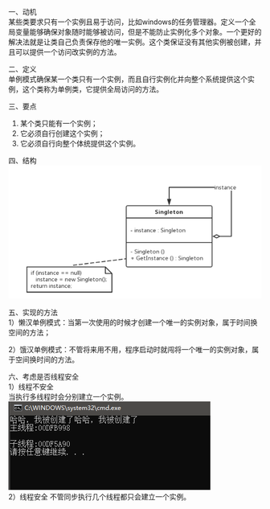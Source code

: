 一、动机  
   某些类要求只有一个实例且易于访问，比如windows的任务管理器。定义一个全局变量能够确保对象随时能够被访问，但是不能防止实例化多个对象。一个更好的解决法就是让类自己负责保存他的唯一实例。这个类保证没有其他实例被创建，并且可以提供一个访问改实例的方法。  
   
二、定义  
   单例模式确保某一个类只有一个实例，而且自行实例化并向整个系统提供这个实例，这个类称为单例类，它提供全局访问的方法。  
   
三、要点  
   1. 某个类只能有一个实例；     
   2. 它必须自行创建这个实例；     
   3. 它必须自行向整个体统提供这个实例。  
   
四、结构  
![image](https://github.com/HZSDU/-offer2/blob/master/image/Singleton%20Pattern.png)  
  
五、实现的方法  
1）懒汉单例模式：当第一次使用的时候才创建一个唯一的实例对象，属于时间换空间的方法；  

2）饿汉单例模式：不管将来用不用，程序启动时就闯将一个唯一的实例对象，属于空间换时间的方法。  

六、考虑是否线程安全  
1）线程不安全   
当执行多线程时会分别建立一个实例。 
![image](https://github.com/HZSDU/-offer2/blob/master/image/%E5%A4%9A%E7%BA%BF%E7%A8%8B%E4%B8%8D%E5%8F%AF%E8%A1%8C.png)  
2）线程安全
不管同步执行几个线程都只会建立一个实例。

